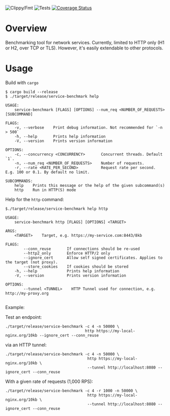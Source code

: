 ![Clippy/Fmt](https://github.com/xnuter/service-benchmark/workflows/Clippy/Fmt/badge.svg)
![Tests](https://github.com/xnuter/service-benchmark/workflows/Tests/badge.svg)
[![Coverage Status](https://coveralls.io/repos/github/xnuter/service-benchmark/badge.svg?branch=master)](https://coveralls.io/github/xnuter/service-benchmark?branch=master)

Overview
========

Benchmarking tool for network services. Currently, limited to HTTP only (H1 or H2, over TCP or TLS).
However, it's easily extendable to other protocols.

Usage
======

Build with `cargo`
```
$ cargo build --release
$ ./target/release/service-benchmark help 

USAGE:
    service-benchmark [FLAGS] [OPTIONS] --num_req <NUMBER_OF_REQUESTS> [SUBCOMMAND]

FLAGS:
    -v, --verbose    Print debug information. Not recommended for `-n > 500`
    -h, --help       Prints help information
    -V, --version    Prints version information

OPTIONS:
    -c, --concurrency <CONCURRENCY>       Concurrent threads. Default `1`.
    -n, --num_req <NUMBER_OF_REQUESTS>    Number of requests.
    -r, --rate <RATE_PER_SECOND>          Request rate per second. E.g. 100 or 0.1. By default no limit.

SUBCOMMANDS:
    help    Prints this message or the help of the given subcommand(s)
    http    Run in HTTP(S) mode

```

Help for the `http` command:

```
$./target/release/service-benchmark help http

USAGE:
    service-benchmark http [FLAGS] [OPTIONS] <TARGET>

ARGS:
    <TARGET>    Target, e.g. https://my-service.com:8443/8kb

FLAGS:
        --conn_reuse       If connections should be re-used
        --http2_only       Enforce HTTP/2 only
        --ignore_cert      Allow self signed certificates. Applies to the target (not proxy).
        --store_cookies    If cookies should be stored
    -h, --help             Prints help information
    -V, --version          Prints version information

OPTIONS:
        --tunnel <TUNNEL>    HTTP Tunnel used for connection, e.g. http://my-proxy.org


```

Example:

Test an endpoint:

```
./target/release/service-benchmark -c 4 -n 50000 \
                                   http https://my-local-nginx.org/10kb --ignore_cert --conn_reuse

```

via an HTTP tunnel:

```
./target/release/service-benchmark -c 4 -n 50000 \
                                    http https://my-local-nginx.org/10kb \
                                    --tunnel http://localhost:8080 --ignore_cert --conn_reuse
```

With a given rate of requests (1,000 RPS):

```
./target/release/service-benchmark -c 4 -r 1000 -n 50000 \
                                    http https://my-local-nginx.org/10kb \
                                    --tunnel http://localhost:8080 --ignore_cert --conn_reuse
```
